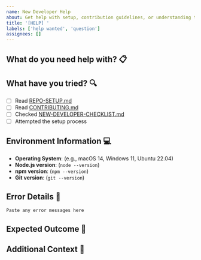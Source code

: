 ```yaml
---
name: New Developer Help
about: Get help with setup, contribution guidelines, or understanding the repository
title: '[HELP] '
labels: ['help wanted', 'question']
assignees: []
---
```


## What do you need help with? 📋

<!-- Describe what you're trying to do or what's confusing -->

## What have you tried? 🔍

<!-- List the documentation you've read and steps you've attempted -->

- [ ] Read [REPO-SETUP.md](../../REPO-SETUP.md)
- [ ] Read [CONTRIBUTING.md](../../CONTRIBUTING.md)
- [ ] Checked [NEW-DEVELOPER-CHECKLIST.md](../../NEW-DEVELOPER-CHECKLIST.md)
- [ ] Attempted the setup process

## Environment Information 💻

<!-- Please provide your environment details -->

- **Operating System**: (e.g., macOS 14, Windows 11, Ubuntu 22.04)
- **Node.js version**: (`node --version`)
- **npm version**: (`npm --version`)
- **Git version**: (`git --version`)

## Error Details 🚨

<!-- If you're getting errors, please include them here -->

```
Paste any error messages here
```

## Expected Outcome 🎯

<!-- What did you expect to happen? -->

## Additional Context 📁

<!-- Add any other context about the problem here -->

<!-- Screenshots can be very helpful! -->
